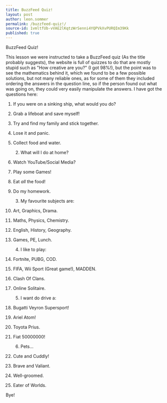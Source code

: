 ```yaml
---
title: BuzzFeed Quiz!
layout: post
author: leon.sommer
permalink: /buzzfeed-quiz!/
source-id: 1vmltfUb-vVAE2lKqtzWrSenni4YQPVkXvPURQIm39Kk
published: true
---
```

BuzzFeed Quiz!

This lesson we were instructed to take a BuzzFeed quiz (As the title probably suggests), the website is full of quizzes to do that are mostly stupid such as "How creative are you?" (I got 98%!), but the point was to see the mathematics behind it, which we found to be a few possible solutions, but not many reliable ones, as for some of them they included ordering the answers in the question line, so if the person found out what was going on, they could very easily manipulate the answers. I have got the questions here:

1. If you were on a sinking ship, what would you do?

1. Grab a lifeboat and save myself!

2. Try and find my family and stick together.

3. Lose it and panic.

4. Collect food and water.

      2.  What will I do at home?

1. Watch YouTube/Social Media?

2. Play some Games!

3. Eat *all* the food!

4. Do my homework.

      3. My favourite subjects are:

1. Art, Graphics, Drama.

2. Maths, Physics, Chemistry.

3. English, History, Geography.

4. Games, PE, Lunch.

      4. I like to play:

1. Fortnite, PUBG, COD.

2. FIFA, Wii Sport (Great game!), MADDEN.

3. Clash Of Clans.

4. Online Solitaire.

      5. I want do drive a:

1. Bugatti Veyron Supersport!

2. Ariel Atom!

3. Toyota Prius.

4. Fiat 50000000!

      6. Pets…

1. Cute and Cuddly!

2. Brave and Valiant.

3. Well-groomed.

4. Eater of Worlds.

Bye!

